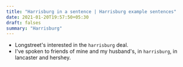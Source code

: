```yaml
---
title: "Harrisburg in a sentence | Harrisburg example sentences"
date: 2021-01-20T19:57:50+05:30
draft: falses
summary: "Harrisburg"
---
```

- Longstreet's interested in the `harrisburg` deal.
- I've spoken to friends of mine and my husband's, in `harrisburg`, in lancaster and hershey.
                 
